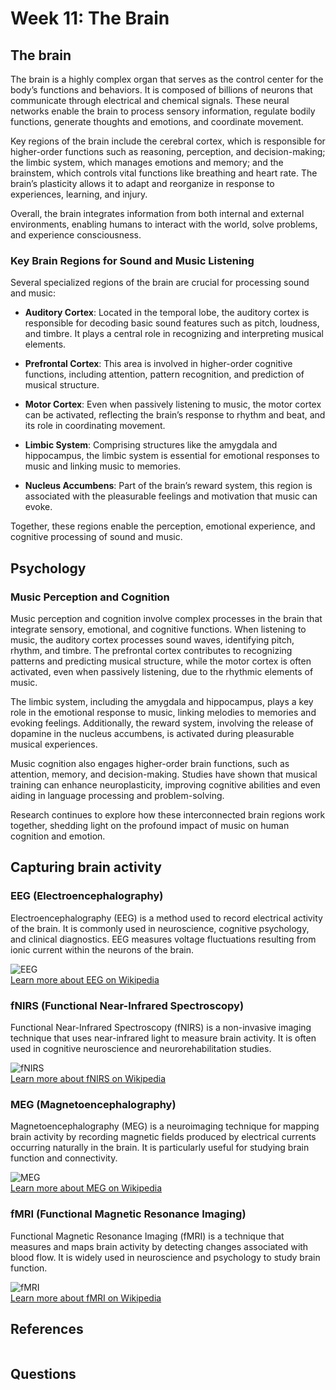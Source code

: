 # Week 11: The Brain


## The brain

The brain is a highly complex organ that serves as the control center for the body’s functions and behaviors. It is composed of billions of neurons that communicate through electrical and chemical signals. These neural networks enable the brain to process sensory information, regulate bodily functions, generate thoughts and emotions, and coordinate movement.

Key regions of the brain include the cerebral cortex, which is responsible for higher-order functions such as reasoning, perception, and decision-making; the limbic system, which manages emotions and memory; and the brainstem, which controls vital functions like breathing and heart rate. The brain’s plasticity allows it to adapt and reorganize in response to experiences, learning, and injury.

Overall, the brain integrates information from both internal and external environments, enabling humans to interact with the world, solve problems, and experience consciousness.

### Key Brain Regions for Sound and Music Listening

Several specialized regions of the brain are crucial for processing sound and music:

- **Auditory Cortex**: Located in the temporal lobe, the auditory cortex is responsible for decoding basic sound features such as pitch, loudness, and timbre. It plays a central role in recognizing and interpreting musical elements.

- **Prefrontal Cortex**: This area is involved in higher-order cognitive functions, including attention, pattern recognition, and prediction of musical structure.

- **Motor Cortex**: Even when passively listening to music, the motor cortex can be activated, reflecting the brain’s response to rhythm and beat, and its role in coordinating movement.

- **Limbic System**: Comprising structures like the amygdala and hippocampus, the limbic system is essential for emotional responses to music and linking music to memories.

- **Nucleus Accumbens**: Part of the brain’s reward system, this region is associated with the pleasurable feelings and motivation that music can evoke.

Together, these regions enable the perception, emotional experience, and cognitive processing of sound and music.

## Psychology

### Music Perception and Cognition

Music perception and cognition involve complex processes in the brain that integrate sensory, emotional, and cognitive functions. When listening to music, the auditory cortex processes sound waves, identifying pitch, rhythm, and timbre. The prefrontal cortex contributes to recognizing patterns and predicting musical structure, while the motor cortex is often activated, even when passively listening, due to the rhythmic elements of music.

The limbic system, including the amygdala and hippocampus, plays a key role in the emotional response to music, linking melodies to memories and evoking feelings. Additionally, the reward system, involving the release of dopamine in the nucleus accumbens, is activated during pleasurable musical experiences.

Music cognition also engages higher-order brain functions, such as attention, memory, and decision-making. Studies have shown that musical training can enhance neuroplasticity, improving cognitive abilities and even aiding in language processing and problem-solving.

Research continues to explore how these interconnected brain regions work together, shedding light on the profound impact of music on human cognition and emotion.


## Capturing brain activity

### EEG (Electroencephalography)

Electroencephalography (EEG) is a method used to record electrical activity of the brain. It is commonly used in neuroscience, cognitive psychology, and clinical diagnostics. EEG measures voltage fluctuations resulting from ionic current within the neurons of the brain.


![EEG](https://upload.wikimedia.org/wikipedia/commons/3/39/EEG_recording.jpg)  
[Learn more about EEG on Wikipedia](https://en.wikipedia.org/wiki/Electroencephalography)


### fNIRS (Functional Near-Infrared Spectroscopy)

Functional Near-Infrared Spectroscopy (fNIRS) is a non-invasive imaging technique that uses near-infrared light to measure brain activity. It is often used in cognitive neuroscience and neurorehabilitation studies.

![fNIRS](https://commons.wikimedia.org/wiki/File:FNIRS.jpg)  
[Learn more about fNIRS on Wikipedia](https://en.wikipedia.org/wiki/Functional_near-infrared_spectroscopy)


### MEG (Magnetoencephalography)

Magnetoencephalography (MEG) is a neuroimaging technique for mapping brain activity by recording magnetic fields produced by electrical currents occurring naturally in the brain. It is particularly useful for studying brain function and connectivity.

![MEG](https://commons.wikimedia.org/wiki/File:MEG_Instrument.jpg)  
[Learn more about MEG on Wikipedia](https://en.wikipedia.org/wiki/Magnetoencephalography)

### fMRI (Functional Magnetic Resonance Imaging)

Functional Magnetic Resonance Imaging (fMRI) is a technique that measures and maps brain activity by detecting changes associated with blood flow. It is widely used in neuroscience and psychology to study brain function.

![fMRI](https://commons.wikimedia.org/wiki/File:FMRI_Scan.jpg)  
[Learn more about fMRI on Wikipedia](https://en.wikipedia.org/wiki/Functional_magnetic_resonance_imaging)



## References

```{bibliography}
```

## Questions